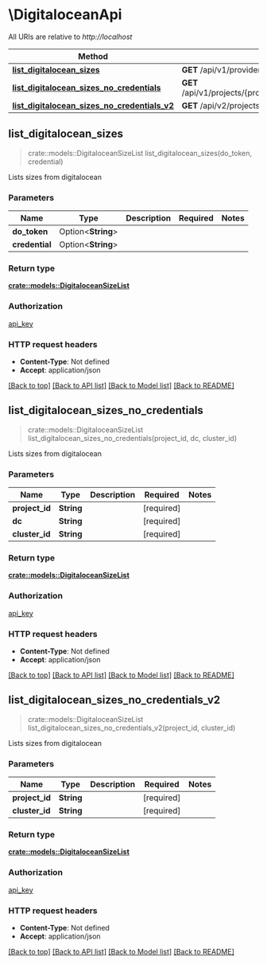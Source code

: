 # \DigitaloceanApi

All URIs are relative to *http://localhost*

Method | HTTP request | Description
------------- | ------------- | -------------
[**list_digitalocean_sizes**](DigitaloceanApi.md#list_digitalocean_sizes) | **GET** /api/v1/providers/digitalocean/sizes | 
[**list_digitalocean_sizes_no_credentials**](DigitaloceanApi.md#list_digitalocean_sizes_no_credentials) | **GET** /api/v1/projects/{project_id}/dc/{dc}/clusters/{cluster_id}/providers/digitalocean/sizes | 
[**list_digitalocean_sizes_no_credentials_v2**](DigitaloceanApi.md#list_digitalocean_sizes_no_credentials_v2) | **GET** /api/v2/projects/{project_id}/clusters/{cluster_id}/providers/digitalocean/sizes | 



## list_digitalocean_sizes

> crate::models::DigitaloceanSizeList list_digitalocean_sizes(do_token, credential)


Lists sizes from digitalocean

### Parameters


Name | Type | Description  | Required | Notes
------------- | ------------- | ------------- | ------------- | -------------
**do_token** | Option<**String**> |  |  |
**credential** | Option<**String**> |  |  |

### Return type

[**crate::models::DigitaloceanSizeList**](DigitaloceanSizeList.md)

### Authorization

[api_key](../README.md#api_key)

### HTTP request headers

- **Content-Type**: Not defined
- **Accept**: application/json

[[Back to top]](#) [[Back to API list]](../README.md#documentation-for-api-endpoints) [[Back to Model list]](../README.md#documentation-for-models) [[Back to README]](../README.md)


## list_digitalocean_sizes_no_credentials

> crate::models::DigitaloceanSizeList list_digitalocean_sizes_no_credentials(project_id, dc, cluster_id)


Lists sizes from digitalocean

### Parameters


Name | Type | Description  | Required | Notes
------------- | ------------- | ------------- | ------------- | -------------
**project_id** | **String** |  | [required] |
**dc** | **String** |  | [required] |
**cluster_id** | **String** |  | [required] |

### Return type

[**crate::models::DigitaloceanSizeList**](DigitaloceanSizeList.md)

### Authorization

[api_key](../README.md#api_key)

### HTTP request headers

- **Content-Type**: Not defined
- **Accept**: application/json

[[Back to top]](#) [[Back to API list]](../README.md#documentation-for-api-endpoints) [[Back to Model list]](../README.md#documentation-for-models) [[Back to README]](../README.md)


## list_digitalocean_sizes_no_credentials_v2

> crate::models::DigitaloceanSizeList list_digitalocean_sizes_no_credentials_v2(project_id, cluster_id)


Lists sizes from digitalocean

### Parameters


Name | Type | Description  | Required | Notes
------------- | ------------- | ------------- | ------------- | -------------
**project_id** | **String** |  | [required] |
**cluster_id** | **String** |  | [required] |

### Return type

[**crate::models::DigitaloceanSizeList**](DigitaloceanSizeList.md)

### Authorization

[api_key](../README.md#api_key)

### HTTP request headers

- **Content-Type**: Not defined
- **Accept**: application/json

[[Back to top]](#) [[Back to API list]](../README.md#documentation-for-api-endpoints) [[Back to Model list]](../README.md#documentation-for-models) [[Back to README]](../README.md)

